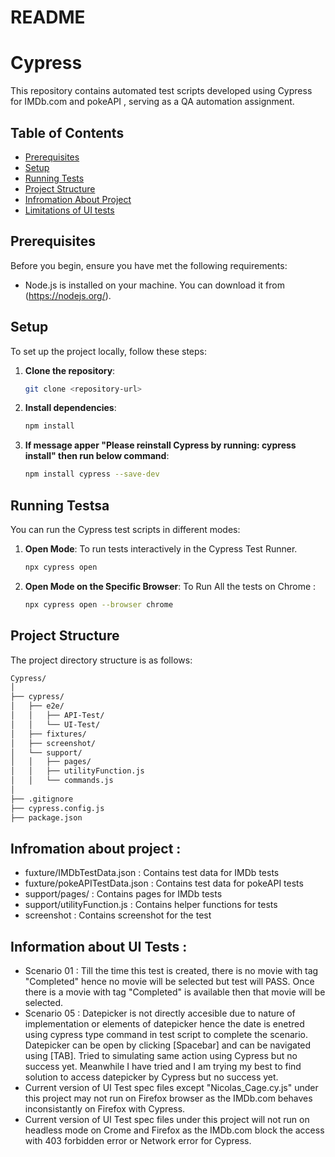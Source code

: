 # README #

# Cypress 

This repository contains automated test scripts developed using Cypress for IMDb.com and pokeAPI , serving as a QA automation assignment.

## Table of Contents

- [Prerequisites](#prerequisites)
- [Setup](#setup)
- [Running Tests](#running-tests)
- [Project Structure](#project-structure)
- [Infromation About Project](#Information-about-project)
- [Limitations of UI tests](#Limitations-of-UI-tests)
  

## Prerequisites

Before you begin, ensure you have met the following requirements:
- Node.js is installed on your machine. You can download it from (https://nodejs.org/).

## Setup

To set up the project locally, follow these steps:

1. **Clone the repository**:
    ```sh
    git clone <repository-url>
    ```

3. **Install dependencies**:
    ```sh
    npm install
    ```

4. **If message apper "Please reinstall Cypress by running: cypress install" then run below command**:
    ```sh
    npm install cypress --save-dev
    ```

## Running Testsa

You can run the Cypress test scripts in different modes:

1. **Open Mode**: To run tests interactively in the Cypress Test Runner.
    ```sh
    npx cypress open
    ```

2. **Open Mode on the Specific Browser**: To Run All the tests on Chrome :
      ```sh
      npx cypress open --browser chrome 
      ```

## Project Structure

The project directory structure is as follows:
```sh
Cypress/
│
├── cypress/
│   ├── e2e/
│   │   ├── API-Test/
│   │   └── UI-Test/
│   ├── fixtures/
│   ├── screenshot/
│   └── support/
│   │   ├── pages/
│   │   ├── utilityFunction.js
│   │   └── commands.js
│
├── .gitignore
├── cypress.config.js
├── package.json
```

## Infromation about project : 

-  fuxture/IMDbTestData.json     :  Contains test data for IMDb tests
-  fuxture/pokeAPITestData.json  :  Contains test data for pokeAPI tests
-  support/pages/                :  Contains pages for IMDb tests
-  support/utilityFunction.js    :  Contains helper functions for tests
-  screenshot                    :  Contains screenshot for the test  

## Information about UI Tests : 

-  Scenario 01 : Till the time this test is created, there is no movie with tag "Completed" hence no movie will be selected but test will PASS. Once there is a movie with tag "Completed" is available then that movie will be selected.
-  Scenario 05 : Datepicker is not directly accesible due to nature of implementation or elements of datepicker hence the date is enetred using cypress type command in test script to complete the scenario. Datepicker can be open by clicking [Spacebar] and can be navigated using [TAB]. Tried to simulating same action using Cypress but no success yet. Meanwhile I have tried and I am trying my best to find solution to access datepicker by Cypress but no success yet.
-  Current version of UI Test spec files except "Nicolas_Cage.cy.js" under this project may not run on Firefox browser as the IMDb.com behaves inconsistantly on Firefox with Cypress.
-  Current version of UI Test spec files under this project will not run on headless mode on Crome and Firefox as the IMDb.com block the access with 403 forbidden error or Network error for Cypress.
   
